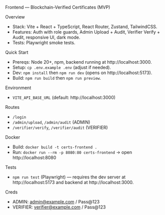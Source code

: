 Frontend — Blockchain-Verified Certificates (MVP)

Overview

- Stack: Vite + React + TypeScript, React Router, Zustand, TailwindCSS.
- Features: Auth with role guards, Admin Upload + Audit, Verifier Verify + Audit, responsive UI, dark mode.
- Tests: Playwright smoke tests.

Quick Start

- Prereqs: Node 20+, npm, backend running at http://localhost:3000.
- Setup: `cp .env.example .env` (adjust if needed).
- Dev: `npm install` then `npm run dev` (opens on http://localhost:5173).
- Build: `npm run build` then `npm run preview`.

Environment

- `VITE_API_BASE_URL` (default: http://localhost:3000)

Routes

- `/login`
- `/admin/upload`, `/admin/audit` (ADMIN)
- `/verifier/verify`, `/verifier/audit` (VERIFIER)

Docker

- Build: `docker build -t certs-frontend .`
- Run: `docker run --rm -p 8080:80 certs-frontend` → open http://localhost:8080

Tests

- `npm run test` (Playwright) — requires the dev server at http://localhost:5173 and backend at http://localhost:3000.

Creds

- ADMIN: admin@example.com / Pass@123
- VERIFIER: verifier@example.com / Pass@123


